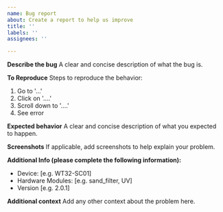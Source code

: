 ```yaml
---
name: Bug report
about: Create a report to help us improve
title: ''
labels: ''
assignees: ''

---
```


**Describe the bug**
A clear and concise description of what the bug is.

**To Reproduce**
Steps to reproduce the behavior:
1. Go to '...'
2. Click on '....'
3. Scroll down to '....'
4. See error

**Expected behavior**
A clear and concise description of what you expected to happen.

**Screenshots**
If applicable, add screenshots to help explain your problem.

**Additional Info (please complete the following information):**
 - Device: [e.g. WT32-SC01]
 - Hardware Modules: [e.g. sand_filter, UV]
 - Version [e.g. 2.0.1]

**Additional context**
Add any other context about the problem here.
